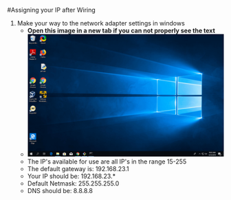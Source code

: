 #Assigning your IP after Wiring

1. Make your way to the network adapter settings in windows
	* **Open this image in a new tab if you can not properly see the text**
	* ![zoomify](images/assigning/assigning.gif)
	* The IP's available for use are all IP's in the range 15-255
	* The default gateway is: 192.168.23.1
	* Your IP should be: 192.168.23.*
	* Default Netmask: 255.255.255.0 
	* DNS should be: 8.8.8.8
